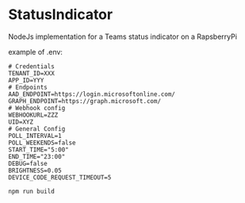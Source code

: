# StatusIndicator
NodeJs implementation for a Teams status indicator on a RapsberryPi

example of .env:
```
# Credentials
TENANT_ID=XXX
APP_ID=YYY
# Endpoints
AAD_ENDPOINT=https://login.microsoftonline.com/
GRAPH_ENDPOINT=https://graph.microsoft.com/
# Webhook config
WEBHOOKURL=ZZZ
UID=XYZ
# General Config
POLL_INTERVAL=1
POLL_WEEKENDS=false
START_TIME="5:00"
END_TIME="23:00"
DEBUG=false
BRIGHTNESS=0.05
DEVICE_CODE_REQUEST_TIMEOUT=5
```

`npm run build`